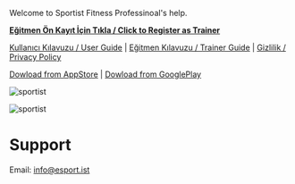Welcome to Sportist Fitness Professinoal's help.

[**Eğitmen Ön Kayıt İçin Tıkla / Click to Register as Trainer**](https://forms.gle/2NFt8euszmSK9hr37)

[Kullanıcı Kılavuzu / User Guide](https://raw.githubusercontent.com/sportist/web/gh-pages/docs/tr/egitmen_rehberi_v2.pdf) | [Eğitmen Kılavuzu / Trainer Guide](https://raw.githubusercontent.com/sportist/web/gh-pages/docs/tr/kılavuz_v3.pdf) | [Gizlilik / Privacy Policy](https://api.esport.ist/privacy/)

[Dowload from AppStore](https://apps.apple.com/lk/app/sportist/id1531896320) | [Dowload from GooglePlay](https://play.google.com/store/apps/details?id=com.bermuda.sportist)

![sportist](https://raw.githubusercontent.com/sportist/web/gh-pages/images/sportist.JPG) 


![sportist](https://raw.githubusercontent.com/sportist/web/gh-pages/images/sportist_app.JPG) 



# Support 
Email: info@esport.ist
